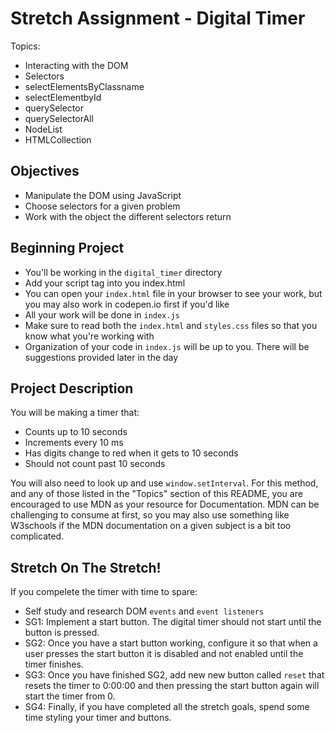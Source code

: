 # Stretch Assignment - Digital Timer

Topics:

-   Interacting with the DOM
-   Selectors
-   selectElementsByClassname
-   selectElementbyId
-   querySelector
-   querySelectorAll
-   NodeList
-   HTMLCollection

## Objectives

-   Manipulate the DOM using JavaScript
-   Choose selectors for a given problem
-   Work with the object the different selectors return

## Beginning Project

-   You'll be working in the `digital_timer` directory
-   Add your script tag into you index.html
-   You can open your `index.html` file in your browser to see your work, but you may also work in codepen.io first if you'd like
-   All your work will be done in `index.js`
-   Make sure to read both the `index.html` and `styles.css` files so that you know what you're working with
-   Organization of your code in `index.js` will be up to you. There will be suggestions provided later in the day

## Project Description

You will be making a timer that:

-   Counts up to 10 seconds
-   Increments every 10 ms
-   Has digits change to red when it gets to 10 seconds
-   Should not count past 10 seconds

You will also need to look up and use `window.setInterval`. For this method, and any of those listed in the "Topics" section of this README, you are encouraged to use MDN as your resource for Documentation. MDN can be challenging to consume at first, so you may also use something like W3schools if the MDN documentation on a given subject is a bit too complicated.

## Stretch On The Stretch!

If you compelete the timer with time to spare:

-   Self study and research DOM `events` and `event listeners`
-   SG1: Implement a start button. The digital timer should not start until the button is pressed.
-   SG2: Once you have a start button working, configure it so that when a user presses the start button it is disabled and not enabled until the timer finishes.
-   SG3: Once you have finished SG2, add new new button called `reset` that resets the timer to 0:00:00 and then pressing the start button again will start the timer from 0.
-   SG4: Finally, if you have completed all the stretch goals, spend some time styling your timer and buttons.
